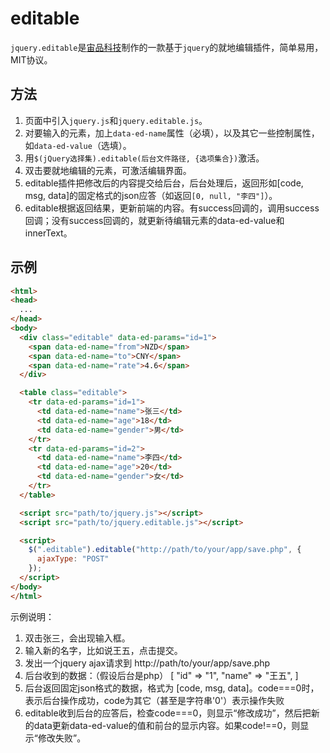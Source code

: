 # editable

`jquery.editable`是[宙品科技](http://zeupin.com)制作的一款基于`jquery`的就地编辑插件，简单易用，MIT协议。

## 方法

1. 页面中引入`jquery.js`和`jquery.editable.js`。
2. 对要输入的元素，加上`data-ed-name`属性（必填），以及其它一些控制属性，如`data-ed-value`（选填）。
3. 用`$(jQuery选择集).editable(后台文件路径, {选项集合})`激活。
4. 双击要就地编辑的元素，可激活编辑界面。
5. editable插件把修改后的内容提交给后台，后台处理后，返回形如[code, msg, data]的固定格式的json应答（如返回`[0, null, "李四"]`）。
6. editable根据返回结果，更新前端的内容。有success回调的，调用success回调；没有success回调的，就更新待编辑元素的data-ed-value和innerText。

## 示例

```html
<html>
<head>
  ...
</head>
<body>
  <div class="editable" data-ed-params="id=1">
    <span data-ed-name="from">NZD</span>
    <span data-ed-name="to">CNY</span>
    <span data-ed-name="rate">4.6</span>
  </div>

  <table class="editable">
    <tr data-ed-params="id=1">
      <td data-ed-name="name">张三</td>
      <td data-ed-name="age">18</td>
      <td data-ed-name="gender">男</td>
    </tr>
    <tr data-ed-params="id=2">
      <td data-ed-name="name">李四</td>
      <td data-ed-name="age">20</td>
      <td data-ed-name="gender">女</td>
    </tr>
  </table>

  <script src="path/to/jquery.js"></script>
  <script src="path/to/jquery.editable.js"></script>

  <script>
    $(".editable").editable("http://path/to/your/app/save.php", {
      ajaxType: "POST"
    });
  </script>
</body>
</html>
```

示例说明：
1. 双击张三，会出现输入框。
2. 输入新的名字，比如说王五，点击提交。
3. 发出一个jquery ajax请求到 http://path/to/your/app/save.php
4. 后台收到的数据：（假设后台是php）
    [
      "id" => "1",
      "name" => "王五",
    ]
5. 后台返回固定json格式的数据，格式为 [code, msg, data]。code===0时，表示后台操作成功，code为其它（甚至是字符串'0'）表示操作失败
6. editable收到后台的应答后，检查code===0，则显示“修改成功”，然后把新的data更新data-ed-value的值和前台的显示内容。如果code!==0，则显示“修改失败”。